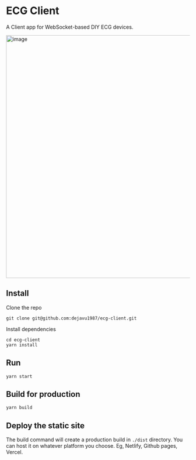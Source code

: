 # ECG Client

A Client app for WebSocket-based DIY ECG devices.

<img width="664" alt="image" src="https://github.com/dejavu1987/ecg-client/assets/1720245/8230b534-c60f-476e-922f-1e2c50dc454e">

## Install

Clone the repo
```
git clone git@github.com:dejavu1987/ecg-client.git
```

Install dependencies
```
cd ecg-client
yarn install
```

## Run
```
yarn start
```

## Build for production
```
yarn build
```

## Deploy the static site
The build command will create a production build in `./dist` directory. You can host it on whatever platform you choose. Eg, Netlify, Github pages, Vercel.
